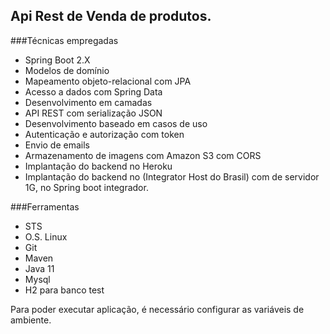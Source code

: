 ## Api Rest de Venda de produtos.

###Técnicas empregadas
- Spring Boot 2.X
- Modelos de domínio
- Mapeamento objeto-relacional com JPA
- Acesso a dados com Spring Data
- Desenvolvimento em camadas
- API REST com serialização JSON
- Desenvolvimento baseado em casos de uso
- Autenticação e autorização com token
- Envio de emails
- Armazenamento de imagens com Amazon S3 com CORS
- Implantação do backend no Heroku
- Implantação do backend no (Integrator Host do Brasil) com de servidor 1G, no Spring boot integrador.

###Ferramentas
- STS
- O.S. Linux
- Git
- Maven
- Java 11
- Mysql
- H2 para banco test

Para poder executar aplicação, é necessário configurar as variáveis de ambiente.
